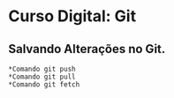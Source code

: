 
# Curso Digital: Git

## Salvando Alterações no Git.

    *Comando git push
    *Comando git pull
    *Comando git fetch
